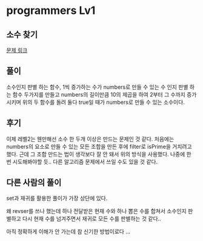 # programmers Lv1

## 소수 찾기

[문제 링크](#https://programmers.co.kr/learn/courses/30/lessons/42839)

## 풀이

소수인지 판별 하는 함수, 1씩 증가하는 수가 numbers로 만들 수 있는 수 인지 판별 하는 함수 두가지를 만들고
numbers의 길이만큼 10의 제곱을 하여 2부터 그 수까지 증가시키며 위의 두 함수를 돌려 둘다 true일 때가
numbers로 만들 수 있는 소수이다. 

## 후기

이제 레벨2는 웬만해선 소수 한 두개 이상은 만드는 문제인 것 같다. 
처음에는 numbers의 요소로 만들 수 있는 모든 조합을 만든 후에 filter로 isPrime을 거치려고 했다.
근데 그 조합 만드는 법이 생각보다 잘 안 돼서 위의 방식을 사용했다.
나중에 한 번 시도해봐야할 듯.. 다른 알고리즘 문제에서 쓰일 수도 있을 것 같다.

## 다른 사람의 풀이

set과 재귀를 활용한 풀이가 가장 상단에 있다.

왜 revser를 쓰나 했는데 하나 전달받은 현재 수와 하나 뽑은 수를 합쳐서 소수인지 판별하고 
다시 현재 수를 넘겨주면서 재귀로 모든 수를 판별하는 것 같다..

아직 정확하게 이해가 안 가는데 참 신기한 방법이로다 ... 